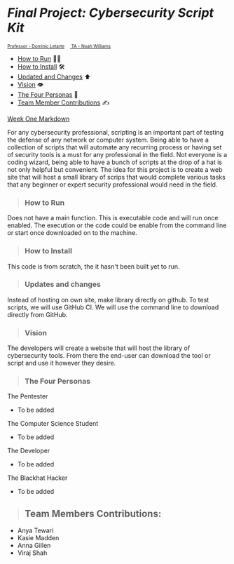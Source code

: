 # *Final Project: Cybersecurity Script Kit*

<font size =1><ins>Professor - Dominic Letarte</ins>
&emsp;<ins> TA - Noah Williams</ins> </font>

* [How to Run](#how-to-run) 🏃‍♀️
* [How to Install](#how-to-install) 🛠
* [Updated and Changes](#updates-and-changes) ⬆️
* [Vision](#vision) 👁
* [The Four Personas](#the-four-personas) 💁
* [Team Member Contributions](#team-member-contributions) ✍️

[Week One Markdown](https://github.com/CIS3296SoftwareDesignF21/prj-01-cybersecurity-script-kit/blob/main/Week1.md)


For any cybersecurity professional, scripting is an important part of testing the defense of any network or computer system. Being able to have a collection of scripts that will automate any recurring process or having set of security tools is a must for any professional in the field. Not everyone is a coding wizard, being able to have a bunch of scripts at the drop of a hat is not only helpful but convenient. The idea for this project is to create a web site that will host a small library of scrips that would complete various tasks that any beginner or expert security professional would need in the field.

>### How to Run
Does not have a main function. This is executable code and will run once enabled. The execution or the code could be enable from the command line or start once downloaded on to the machine.

>### How to Install
This code is from scratch, the it hasn't been built yet to run.

>### Updates and changes
Instead of hosting on own site, make library directly on github. To test scripts, we will use GitHub CI. We will use the command line to download directly from GitHub. 

>### Vision
The developers will create a website that will host the library of cybersecurity tools. From there the end-user can download the tool or script and use it however they desire.

>### The Four Personas
The Pentester 
- To be added

The Computer Science Student 
- To be added

The Developer 
- To be added

The Blackhat Hacker
- To be added

>## Team Members Contributions:
- Anya Tewari
- Kasie Madden 
- Anna Gillen 
- Viraj Shah
